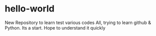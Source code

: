 # hello-world
New Repository to learn test various codes
All, trying to learn github & Python. Its a start.
Hope to understand it quickly
